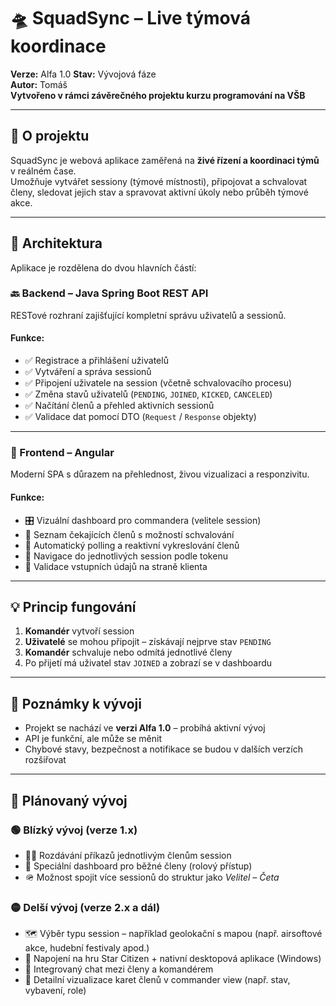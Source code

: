 # 🛸 SquadSync – Live týmová koordinace

**Verze:** Alfa 1.0
**Stav:** Vývojová fáze  
**Autor:** Tomáš  
**Vytvořeno v rámci závěrečného projektu kurzu programování na VŠB**

---

## 🧭 O projektu

SquadSync je webová aplikace zaměřená na **živé řízení a koordinaci týmů** v reálném čase.  
Umožňuje vytvářet sessiony (týmové místnosti), připojovat a schvalovat členy, sledovat jejich stav a spravovat aktivní úkoly nebo průběh týmové akce.

---

## 🧱 Architektura

Aplikace je rozdělena do dvou hlavních částí:

### 🔙 Backend – Java Spring Boot REST API

RESTové rozhraní zajišťující kompletní správu uživatelů a sessionů.

#### Funkce:
- ✅ Registrace a přihlášení uživatelů  
- ✅ Vytváření a správa sessionů  
- ✅ Připojení uživatele na session (včetně schvalovacího procesu)  
- ✅ Změna stavů uživatelů (`PENDING`, `JOINED`, `KICKED`, `CANCELED`)  
- ✅ Načítání členů a přehled aktivních sessionů  
- ✅ Validace dat pomocí DTO (`Request` / `Response` objekty)

---

### 🎨 Frontend – Angular

Moderní SPA s důrazem na přehlednost, živou vizualizaci a responzivitu.

#### Funkce:
- 🎛️ Vizuální dashboard pro commandera (velitele session)  
- 👥 Seznam čekajících členů s možností schvalování  
- 🔄 Automatický polling a reaktivní vykreslování členů  
- 🧭 Navigace do jednotlivých session podle tokenu  
- 🔐 Validace vstupních údajů na straně klienta

---

## 💡 Princip fungování

1. **Komandér** vytvoří session
2. **Uživatelé** se mohou připojit – získávají nejprve stav `PENDING`
3. **Komandér** schvaluje nebo odmítá jednotlivé členy
4. Po přijetí má uživatel stav `JOINED` a zobrazí se v dashboardu

---

## 🚧 Poznámky k vývoji

- Projekt se nachází ve **verzi Alfa 1.0** – probíhá aktivní vývoj
- API je funkční, ale může se měnit
- Chybové stavy, bezpečnost a notifikace se budou v dalších verzích rozšiřovat

---

## 🧭 Plánovaný vývoj

### 🟢 Blízký vývoj (verze 1.x)

- 🧑‍✈️ Rozdávání příkazů jednotlivým členům session
- 📱 Speciální dashboard pro běžné členy (rolový přístup)
- 🪖 Možnost spojit více sessionů do struktur jako *Velitel – Četa*


### 🟡 Delší vývoj (verze 2.x a dál)

- 🗺️ Výběr typu session – například geolokační s mapou (např. airsoftové akce, hudební festivaly apod.)
- 🌌 Napojení na hru Star Citizen + nativní desktopová aplikace (Windows)
- 💬 Integrovaný chat mezi členy a komandérem
- 🧾 Detailní vizualizace karet členů v commander view (např. stav, vybavení, role)




